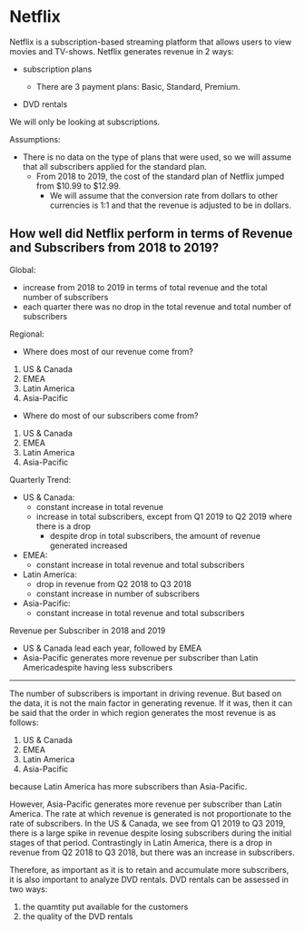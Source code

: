 # Netflix

Netflix is a subscription-based streaming platform that allows users to view movies and TV-shows.
Netflix generates revenue in 2 ways:
- subscription plans
    - There are 3 payment plans: Basic, Standard, Premium.
    
- DVD rentals

We will only be looking at subscriptions.


Assumptions:
- There is no data on the type of plans that were used, so we will assume that all subscribers applied for the standard plan.
  - From 2018 to 2019, the cost of the standard plan of Netflix jumped from $10.99 to $12.99.
    - We will assume that the conversion rate from dollars to other currencies is 1:1 and that the revenue is adjusted to be in dollars.


## How well did Netflix perform in terms of Revenue and Subscribers from 2018 to 2019?
Global: 
- increase from 2018 to 2019 in terms of total revenue and the total number of subscribers
- each quarter there was no drop in the total revenue and total number of subscribers



Regional:

- Where does most of our revenue come from?
1. US & Canada
2. EMEA
3. Latin America
4. Asia-Pacific

- Where do most of our subscribers come from?
1. US & Canada
2. EMEA
3. Latin America
4. Asia-Pacific

Quarterly Trend:
  - US & Canada:
    - constant increase in total revenue
    - increase in total subscribers, except from Q1 2019 to Q2 2019 where there is a drop
      - despite drop in total subscribers, the amount of revenue generated increased
  - EMEA: 
     - constant increase in total revenue and total subscribers
  - Latin America:
     - drop in revenue from Q2 2018 to Q3 2018
     - constant increase in number of subscribers
  - Asia-Pacific:
     - constant increase in total revenue and total subscribers

Revenue per Subscriber in 2018 and 2019
- US & Canada lead each year, followed by EMEA
- Asia-Pacific generates more revenue per subscriber than Latin Americadespite having less subscribers



-------------------------------------------------------------------------------------------------------
The number of subscribers is important in driving revenue. But based on the data, it is not the main factor in generating revenue. If it was, then it can be said that the order in which region generates the most revenue is as follows:
  1. US & Canada
  2. EMEA
  3. Latin America
  4. Asia-Pacific
  
because Latin America has more subscribers than Asia-Pacific.

However, Asia-Pacific generates more revenue per subscriber than Latin America. The rate at which revenue is generated is not proportionate to the rate of subscribers. In the US & Canada, we see from Q1 2019 to Q3 2019, there is a large spike in revenue despite losing subscribers during the initial stages of that period. Contrastingly in Latin America, there is a drop in revenue from Q2 2018 to Q3 2018, but there was an increase in subscribers. 

Therefore, as important as it is to retain and accumulate more subscribers, it is also important to analyze DVD rentals. 
DVD rentals can be assessed in two ways:
1. the quamtity put available for the customers
2. the quality of the DVD rentals

